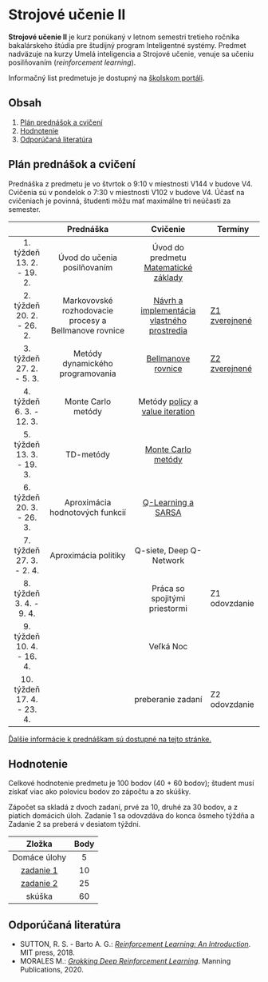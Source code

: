 # Strojové učenie II

**Strojové učenie II** je kurz ponúkaný v letnom semestri tretieho ročníka bakalárskeho štúdia pre študijný program Inteligentné systémy. Predmet nadväzuje na kurzy Umelá inteligencia a Strojové učenie, venuje sa učeniu posilňovaním (*reinforcement learning*).

Informačný list predmetuje je dostupný na [školskom portáli](https://maisportal.tuke.sk/portal/studijneProgramy.mais).

## Obsah
1. [Plán prednášok a cvičení](#plan)
2. [Hodnotenie](#grading)
3. [Odporúčaná literatúra](#textbooks)

## Plán prednášok a cvičení <a name="plan"></a>

Prednáška z predmetu je vo štvrtok o 9:10 v miestnosti V144 v budove V4. Cvičenia sú v pondelok o 7:30 v miestnosti V102 v budove V4. Účasť na cvičeniach je povinná, študenti môžu mať maximálne tri neúčasti za semester.

|                               |                       Prednáška                       |                  Cvičenie                  |            Termíny             |
|:-----------------------------:|:-----------------------------------------------------:|:------------------------------------------:|--------------------------------|
|  1. týždeň<br>13. 2. - 19. 2. |              Úvod do učenia posilňovaním              |  Úvod do predmetu<br>[Matematické základy](https://marian.mach.website.tuke.sk/presentations/su2/prez-matrep.pdf)   |                                |
|  2. týždeň<br>20. 2. - 26. 2. | Markovovské rozhodovacie procesy a Bellmanove rovnice | [Návrh a implementácia vlastného prostredia](labs/lab02-creating-environments.ipynb) | [Z1 zverejnené](assignments/assignment1.md)                  |
|  3. týždeň<br>27. 2. - 5. 3.  |            Metódy dynamického programovania           |             [Bellmanove rovnice](labs/lab03-bellman-equation.ipynb)             | [Z2 zverejnené](assignments/assignment2.md)                  |
|  4. týždeň<br>6. 3. - 12. 3.  |                   Monte Carlo metódy                  |       Metódy [policy](labs/lab04a-policy-iteration.ipynb) a [value iteration](labs/lab04b-value-iteration.ipynb)      |                                |
|  5. týždeň<br>13. 3. - 19. 3. |				        TD-metódy  		    			|             [Monte Carlo metódy](labs/lab05-monte-carlo.ipynb)             |                                |
|  6. týždeň<br>20. 3. - 26. 3. |            Aproximácia hodnotových funkcií            |             [Q-Learning a SARSA](labs/lab06-q-learning-and-sarsa.ipynb)             |                                |
|  7. týždeň<br>27. 3. - 2. 4.  |                  Aproximácia politiky                 |           Q-siete, Deep Q-Network          |                                |
|  8. týždeň<br>3. 4. - 9. 4.   |                                                       |        Práca so spojitými priestormi       | Z1 odovzdanie                  |
|  9. týždeň<br>10. 4. - 16. 4. |                                                       |                 Veľká Noc                  |                                |
| 10. týždeň<br>17. 4. - 23. 4. |                                                       |              preberanie zadaní             | Z2 odovzdanie                  |

[Ďalšie informácie k prednáškam sú dostupné na tejto stránke.](https://marian.mach.website.tuke.sk/course-mlII-en.html)

## Hodnotenie <a name="grading"></a>

Celkové hodnotenie predmetu je 100 bodov (40 + 60 bodov); študent musí získať viac ako polovicu bodov zo zápočtu a zo skúšky.

Zápočet sa skladá z dvoch zadaní, prvé za 10, druhé za 30 bodov, a z piatich domácich úloh. Zadanie 1 sa odovzdáva do konca ôsmeho týždňa a Zadanie 2 sa preberá v desiatom týždni.

|                  Zložka                 | Body |
|:---------------------------------------:|:----:|
| Domáce úlohy							  |   5  |
| [zadanie 1](assignments/assignment1.md) |  10  |
| [zadanie 2](assignments/assignment2.md) |  25  |
| skúška                                  |  60  |

## Odporúčaná literatúra <a name="textbooks"></a>
* SUTTON, R. S. - Barto A. G.: [*Reinforcement Learning: An Introduction*](http://www.andrew.cmu.edu/course/10-703/textbook/BartoSutton.pdf). MIT press, 2018.
* MORALES M.: [*Grokking Deep Reinforcement Learning*](https://www.amazon.com/Grokking-Reinforcement-Learning-Miguel-Morales/dp/1617295450). Manning Publications, 2020.
